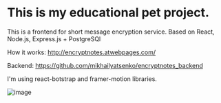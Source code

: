 # This is my educational pet project.

This is a frontend for short message encryption service. Based on React, Node.js, Express.js + PostgreSQl

How it works: http://encryptnotes.atwebpages.com/

Backend: https://github.com/mikhailyatsenko/encryptnotes_backend

I'm using react-botstrap and framer-motion libraries.

![image](https://github.com/mikhailyatsenko/encryptnotes/encryptnotes/blob/master/encryptnotes.gif)
